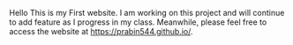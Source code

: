 Hello This is my First website. I am working on this project and will continue to add feature as I progress in my class. 
Meanwhile, please feel free to access the website at https://prabin544.github.io/.
